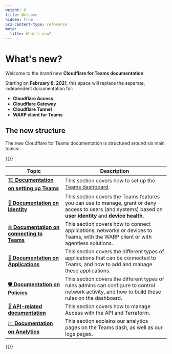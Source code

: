 ```yaml
---
weight: 0
title: Welcome
hidden: true
pcx-content-type: reference
meta:
  title: What's new?
---
```


# What's new?

Welcome to the brand new **Cloudflare for Teams documentation**.

Starting on **February 8, 2021**, this space will replace the separate, independent documentation for:

- **Cloudflare Access**
- **Cloudflare Gateway**
- **Cloudflare Tunnel**
- **WARP client for Teams**

## The new structure

The new Cloudflare for Teams documentation is structured around six main topics:

{{<table-wrap>}}

| Topic                                                                       | Description                                                                                                                                                 |
| --------------------------------------------------------------------------- | ----------------------------------------------------------------------------------------------------------------------------------------------------------- |
| [🏗️ **Documentation on setting up Teams**](/cloudflare-one/setup/)          | This section covers how to set up the [Teams dashboard](https://dash.teams.cloudflare.com/).                                                                |
| [👤 **Documentation on Identity**](/cloudflare-one/identity/)               | This section covers the Teams features you can use to manage, grant or deny access to users (and systems) based on **user identity** and **device health**. |
| [🌐 **Documentation on connecting to Teams**](/cloudflare-one/connections/) | This section covers how to connect applications, networks or devices to Teams, with the WARP client or with agentless solutions.                            |
| [🔐 **Documentation on Applications**](/cloudflare-one/applications/)       | This section covers the different types of applications that can be connected to Teams, and how to add and manage these applications.                       |
| [🛡️ **Documentation on Policies**](/cloudflare-one/policies/)               | This section covers the different types of rules admins can configure to control network activity, and how to build these rules on the dashboard.           |
| [🤖 **API-related documentation**](/cloudflare-one/api-terraform/)          | This section covers how to manage Access with the API and Terraform.                                                                                        |
| [📈 **Documentation on Analytics**](/cloudflare-one/analytics/)             | This section explains our analytics pages on the Teams dash, as well as our logs pages.                                                                     |

{{</table-wrap>}}
